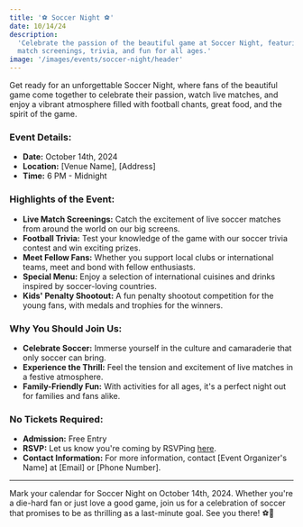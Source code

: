 ```yaml
---
title: '⚽ Soccer Night ⚽'
date: 10/14/24
description:
  'Celebrate the passion of the beautiful game at Soccer Night, featuring live
  match screenings, trivia, and fun for all ages.'
image: '/images/events/soccer-night/header'
---
```


Get ready for an unforgettable Soccer Night, where fans of the beautiful game
come together to celebrate their passion, watch live matches, and enjoy a
vibrant atmosphere filled with football chants, great food, and the spirit of
the game.

### **Event Details:**

- **Date:** October 14th, 2024
- **Location:** [Venue Name], [Address]
- **Time:** 6 PM - Midnight

### **Highlights of the Event:**

- **Live Match Screenings:** Catch the excitement of live soccer matches from
  around the world on our big screens.
- **Football Trivia:** Test your knowledge of the game with our soccer trivia
  contest and win exciting prizes.
- **Meet Fellow Fans:** Whether you support local clubs or international teams,
  meet and bond with fellow enthusiasts.
- **Special Menu:** Enjoy a selection of international cuisines and drinks
  inspired by soccer-loving countries.
- **Kids' Penalty Shootout:** A fun penalty shootout competition for the young
  fans, with medals and trophies for the winners.

### **Why You Should Join Us:**

- **Celebrate Soccer:** Immerse yourself in the culture and camaraderie that
  only soccer can bring.
- **Experience the Thrill:** Feel the tension and excitement of live matches in
  a festive atmosphere.
- **Family-Friendly Fun:** With activities for all ages, it's a perfect night
  out for families and fans alike.

### **No Tickets Required:**

- **Admission:** Free Entry
- **RSVP:** Let us know you're coming by RSVPing [here](#).
- **Contact Information:** For more information, contact [Event Organizer's
  Name] at [Email] or [Phone Number].

---

Mark your calendar for Soccer Night on October 14th, 2024. Whether you're a
die-hard fan or just love a good game, join us for a celebration of soccer that
promises to be as thrilling as a last-minute goal. See you there! ⚽🎉
